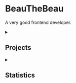 # BeauTheBeau
A very good frontend developer.


<details>
<summary><h2>Projects</h2></summary>
  
### My Website | [Website](https://beauthebeau.github.io) | [GitHub](https://github.com/beauthebeau/beauthebeau.github.io)
My Website Description

### Beau Snippets | [Website](https://beauthebeau.github.io/snippets) | [GitHub](https://github.com/beauthebeau/beau-snippets)
A collection of code snippets I've created over the years
### Browser Landing | [Website](https://beauthebeau.github.io/browser-landing) | [GitHub](https://github.com/beauthebeau/browser-landing)
A landing page for a browser. Complete with the DuckDuckGo search engine and search history.
### [UNAVAILABLE] False Social Media | [Website](https://truth-e725b.web.app/landing.html)
A social media platform created over the course of 2 weeks because why not? Complete with notifications, likes, posts and more.
### [UNAVAILABLE] Cat GPT-2 | [Website](https://cat-gpt-2.web.app/)
A website that generates cat-themed text in response to user input
</details>

<details>
<summary><h2>Statistics</h2></summary>
  
![BeauTheBeau's top languages](https://github-readme-stats.vercel.app/api/top-langs?username=beauthebeau&layout=compact&include_all_commits=true&count_private=true&show_icons=true&theme=dark&hide_border=true)

![BeauTheBeau's GitHub statistics](https://github-readme-stats.vercel.app/api?username=beauthebeau&show_icons=true&theme=dark&hide_border=true)

![BeauTheBeau's GitHub streak statistics](https://github-readme-streak-stats.herokuapp.com/?user=beauthebeau&theme=dark&hide_border=true)
</details>

